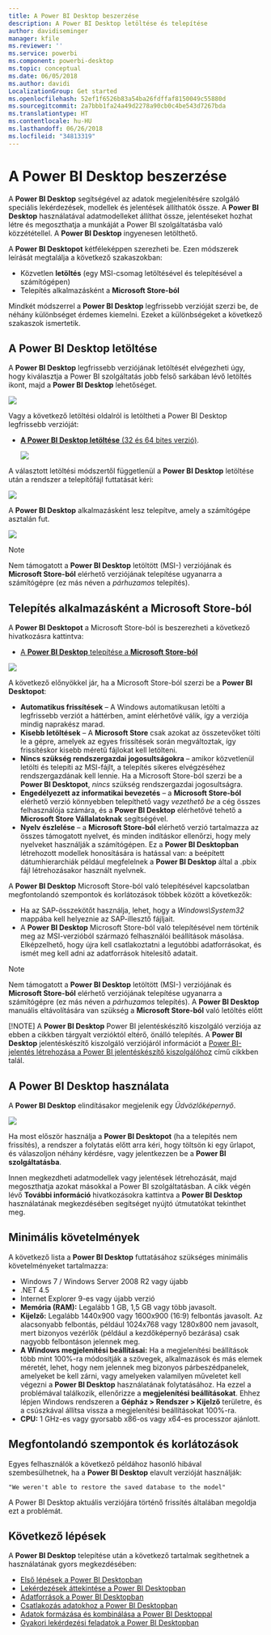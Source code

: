 ```yaml
---
title: A Power BI Desktop beszerzése
description: A Power BI Desktop letöltése és telepítése
author: davidiseminger
manager: kfile
ms.reviewer: ''
ms.service: powerbi
ms.component: powerbi-desktop
ms.topic: conceptual
ms.date: 06/05/2018
ms.author: davidi
LocalizationGroup: Get started
ms.openlocfilehash: 52ef1f6526b83a54ba26fdffaf8150049c55880d
ms.sourcegitcommit: 2a7bbb1fa24a49d2278a90cb0c4be543d7267bda
ms.translationtype: HT
ms.contentlocale: hu-HU
ms.lasthandoff: 06/26/2018
ms.locfileid: "34813319"
---
```

# <a name="get-power-bi-desktop"></a>A Power BI Desktop beszerzése
A **Power BI Desktop** segítségével az adatok megjelenítésére szolgáló speciális lekérdezések, modellek és jelentések állíthatók össze. A **Power BI Desktop** használatával adatmodelleket állíthat össze, jelentéseket hozhat létre és megoszthatja a munkáját a Power BI szolgáltatásba való közzététellel.  A **Power BI Desktop** ingyenesen letölthető.

A **Power BI Desktopot** kétféleképpen szerezheti be. Ezen módszerek leírását megtalálja a következő szakaszokban:

* Közvetlen **letöltés** (egy MSI-csomag letöltésével és telepítésével a számítógépen)
* Telepítés alkalmazásként a **Microsoft Store-ból**

Mindkét módszerrel a **Power BI Desktop** legfrissebb verzióját szerzi be, de néhány különbséget érdemes kiemelni. Ezeket a különbségeket a következő szakaszok ismertetik.

## <a name="download-power-bi-desktop"></a>A Power BI Desktop letöltése
A **Power BI Desktop** legfrissebb verziójának letöltését elvégezheti úgy, hogy kiválasztja a Power BI szolgáltatás jobb felső sarkában lévő letöltés ikont, majd a **Power BI Desktop** lehetőséget.

![](media/desktop-get-the-desktop/getpbid_downloads.png)

Vagy a következő letöltési oldalról is letöltheti a Power BI Desktop legfrissebb verzióját:

* [**A Power BI Desktop letöltése** (32 és 64 bites verzió)](https://powerbi.microsoft.com/desktop).
  
  [![](media/service-admin-power-bi-security/PBI_Security_01.png)](https://powerbi.microsoft.com/desktop)

A választott letöltési módszertől függetlenül a **Power BI Desktop** letöltése után a rendszer a telepítőfájl futtatását kéri:

![](media/desktop-get-the-desktop/getpbid_3.png)

A **Power BI Desktop** alkalmazásként lesz telepítve, amely a számítógépe asztalán fut.

![](media/desktop-get-the-desktop/designer_gsg_install.png)

> [!NOTE]
> Nem támogatott a **Power BI Desktop** letöltött (MSI-) verziójának és **Microsoft Store-ból** elérhető verziójának telepítése ugyanarra a számítógépre (ez más néven a *párhuzamos* telepítés).
> 
> 

## <a name="install-as-an-app-from-the-microsoft-store"></a>Telepítés alkalmazásként a Microsoft Store-ból
A **Power BI Desktopot** a Microsoft Store-ból is beszerezheti a következő hivatkozásra kattintva:

* [A **Power BI Desktop** telepítése a **Microsoft Store-ból**](http://aka.ms/pbidesktopstore)

![](media/desktop-get-the-desktop/getpbid_04.png)

A következő előnyökkel jár, ha a Microsoft Store-ból szerzi be a **Power BI Desktopot**:

* **Automatikus frissítések** – A Windows automatikusan letölti a legfrissebb verziót a háttérben, amint elérhetővé válik, így a verziója mindig naprakész marad.
* **Kisebb letöltések** – A **Microsoft Store** csak azokat az összetevőket tölti le a gépre, amelyek az egyes frissítések során megváltoztak, így frissítéskor kisebb méretű fájlokat kell letölteni.
* **Nincs szükség rendszergazdai jogosultságokra** – amikor közvetlenül letölti és telepíti az MSI-fájlt, a telepítés sikeres elvégzéséhez rendszergazdának kell lennie. Ha a Microsoft Store-ból szerzi be a **Power BI Desktopot**, *nincs* szükség rendszergazdai jogosultságra.
* **Engedélyezett az informatikai bevezetés** – a **Microsoft Store-ból** elérhető verzió könnyebben telepíthető vagy *vezethető be* a cég összes felhasználója számára, és a **Power BI Desktop** elérhetővé tehető a **Microsoft Store Vállalatoknak** segítségével.
* **Nyelv észlelése** – a **Microsoft Store-ból** elérhető verzió tartalmazza az összes támogatott nyelvet, és minden indításkor ellenőrzi, hogy mely nyelveket használják a számítógépen. Ez a **Power BI Desktopban** létrehozott modellek honosítására is hatással van: a beépített dátumhierarchiák például megfelelnek a **Power BI Desktop** által a .pbix fájl létrehozásakor használt nyelvnek.

A **Power BI Desktop** Microsoft Store-ból való telepítésével kapcsolatban megfontolandó szempontok és korlátozások többek között a következők:

* Ha az SAP-összekötőt használja, lehet, hogy a *Windows\System32* mappába kell helyeznie az SAP-illesztő fájljait.
* A **Power BI Desktop** Microsoft Store-ból való telepítésével nem történik meg az MSI-verzióból származó felhasználói beállítások másolása. Elképzelhető, hogy újra kell csatlakoztatni a legutóbbi adatforrásokat, és ismét meg kell adni az adatforrások hitelesítő adatait. 

> [!NOTE]
> Nem támogatott a **Power BI Desktop** letöltött (MSI-) verziójának és **Microsoft Store-ból** elérhető verziójának telepítése ugyanarra a számítógépre (ez más néven a *párhuzamos* telepítés). A **Power BI Desktop** manuális eltávolítására van szükség a **Microsoft Store-ból** való letöltés előtt
> 
> [!NOTE]
> A **Power BI Desktop** Power BI jelentéskészítő kiszolgáló verziója az ebben a cikkben tárgyalt verzióktól eltérő, önálló telepítés. A **Power BI Desktop** jelentéskészítő kiszolgáló verziójáról információt a [Power BI-jelentés létrehozása a Power BI jelentéskészítő kiszolgálóhoz](report-server/quickstart-create-powerbi-report.md) című cikkben talál.
> 
> 

## <a name="using-power-bi-desktop"></a>A Power BI Desktop használata
A **Power BI Desktop** elindításakor megjelenik egy *Üdvözlőképernyő*.

![](media/desktop-get-the-desktop/getpbid_05.png)

Ha most először használja a **Power BI Desktopot** (ha a telepítés nem frissítés), a rendszer a folytatás előtt arra kéri, hogy töltsön ki egy űrlapot, és válaszoljon néhány kérdésre, vagy jelentkezzen be a **Power BI szolgáltatásba**.

Innen megkezdheti adatmodellek vagy jelentések létrehozását, majd megoszthatja azokat másokkal a Power BI szolgáltatásban. A cikk végén lévő **További információ** hivatkozásokra kattintva a **Power BI Desktop** használatának megkezdésében segítséget nyújtó útmutatókat tekinthet meg.

## <a name="minimum-requirements"></a>Minimális követelmények
A következő lista a **Power BI Desktop** futtatásához szükséges minimális követelményeket tartalmazza:

* Windows 7 / Windows Server 2008 R2 vagy újabb
* .NET 4.5
* Internet Explorer 9-es vagy újabb verzió
* **Memória (RAM):** Legalább 1 GB, 1,5 GB vagy több javasolt.
* **Kijelző:** Legalább 1440x900 vagy 1600x900 (16:9) felbontás javasolt. Az alacsonyabb felbontás, például 1024x768 vagy 1280x800 nem javasolt, mert bizonyos vezérlők (például a kezdőképernyő bezárása) csak nagyobb felbontáson jelennek meg.
* **A Windows megjelenítési beállításai:** Ha a megjelenítési beállítások több mint 100%-ra módosítják a szövegek, alkalmazások és más elemek méretét, lehet, hogy nem jelennek meg bizonyos párbeszédpanelek, amelyeket be kell zárni, vagy amelyeken valamilyen műveletet kell végezni a **Power BI Desktop** használatának folytatásához. Ha ezzel a problémával találkozik, ellenőrizze a **megjelenítési beállításokat**. Ehhez lépjen Windows rendszeren a **Gépház > Rendszer > Kijelző** területre, és a csúszkával állítsa vissza a megjelenítési beállításokat 100%-ra.
* **CPU:** 1 GHz-es vagy gyorsabb x86-os vagy x64-es processzor ajánlott.

## <a name="considerations-and-limitations"></a>Megfontolandó szempontok és korlátozások

Egyes felhasználók a következő példához hasonló hibával szembesülhetnek, ha a **Power BI Desktop** elavult verzióját használják: 

    "We weren't able to restore the saved database to the model" 

A Power BI Desktop aktuális verziójára történő frissítés általában megoldja ezt a problémát.

## <a name="next-steps"></a>Következő lépések
A **Power BI Desktop** telepítése után a következő tartalmak segíthetnek a használatának gyors megkezdésében:

* [Első lépések a Power BI Desktopban](desktop-getting-started.md)
* [Lekérdezések áttekintése a Power BI Desktopban](desktop-query-overview.md)
* [Adatforrások a Power BI Desktopban](desktop-data-sources.md)
* [Csatlakozás adatokhoz a Power BI Desktopban](desktop-connect-to-data.md)
* [Adatok formázása és kombinálása a Power BI Desktoppal](desktop-shape-and-combine-data.md)
* [Gyakori lekérdezési feladatok a Power BI Desktopban](desktop-common-query-tasks.md)   


